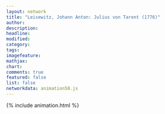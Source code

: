```yaml
---
layout: network
title: "Leisewitz, Johann Anton: Julius von Tarent (1776)"
author:
description:
headline:
modified:
category:
tags:
imagefeature: 
mathjax: 
chart: 
comments: true
featured: false
list: false
networkdata: animation50.js
---
```

{% include animation.html %}

